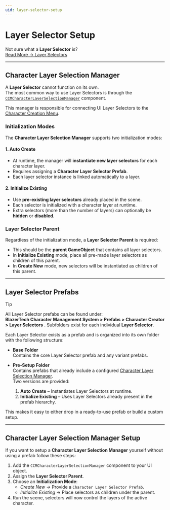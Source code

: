 ```yaml
---
uid: layer-selector-setup
---
```


# Layer Selector Setup

Not sure what a **Layer Selector** is?  
[Read More → Layer Selectors](xref:character-creator-overview#layer-selectors)

---

## Character Layer Selection Manager

A **Layer Selector** cannot function on its own.  
The most common way to use Layer Selectors is through the  
[`CCMCharacterLayerSelectionManager`](xref:BlazerTech.CharacterManagement.CharacterCreator.CCMCharacterLayerSelectionManager) component.

This manager is responsible for connecting UI Layer Selectors to the  
[Character Creation Menu](xref:character-creator-overview).

### Initialization Modes

The **Character Layer Selection Manager** supports two initialization modes:

#### 1. Auto Create
- At runtime, the manager will **instantiate new layer selectors** for each character layer.  
- Requires assigning a **Character Layer Selector Prefab**.  
- Each layer selector instance is linked automatically to a layer.  

#### 2. Initialize Existing
- Use **pre-existing layer selectors** already placed in the scene.  
- Each selector is initialized with a character layer at runtime.  
- Extra selectors (more than the number of layers) can optionally be **hidden** or **disabled**.  

### Layer Selector Parent

Regardless of the initialization mode, a **Layer Selector Parent** is required:

- This should be the **parent GameObject** that contains all layer selectors.  
- In **Initialize Existing** mode, place all pre-made layer selectors as children of this parent.  
- In **Create New** mode, new selectors will be instantiated as children of this parent.  

---

## Layer Selector Prefabs

> [!TIP]
> All Layer Selector prefabs can be found under:  
> **BlazerTech Character Management System > Prefabs > Character Creator > Layer Selectors**  .
> Subfolders exist for each individual **Layer Selector**.

Each Layer Selector exists as a prefab and is organized into its own folder with the following structure:

- **Base Folder**  
  Contains the core Layer Selector prefab and any variant prefabs.  

- **Pre-Setup Folder**  
  Contains prefabs that already include a configured
[Character Layer Selection Manager](#character-layer-selection-manager).  
  Two versions are provided:  
  1. **Auto Create** – Instantiates Layer Selectors at runtime.  
  2. **Initialize Existing** – Uses Layer Selectors already present in the prefab hierarchy.  

This makes it easy to either drop in a ready-to-use prefab or build a custom setup.

---

## Character Layer Selection Manager Setup
If you want to setup a **Character Layer Selection Manager** yourself without using a prefab follow these steps:
1. Add the `CCMCharacterLayerSelectionManager` component to your UI object.  
2. Assign the **Layer Selector Parent**.  
3. Choose an **Initialization Mode**:  
   - *Create New* → Provide a `Character Layer Selector Prefab`.  
   - *Initialize Existing* → Place selectors as children under the parent.  
4. Run the scene, selectors will now control the layers of the active character.  
